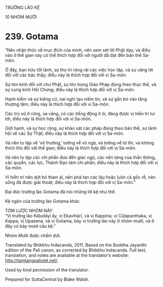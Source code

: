 TRƯỞNG LÃO KỆ

10 NHÓM MƯỜI

# 239\. Gotama

“Nên nhận thức về mục đích của mình, nên xem xét lời Phật dạy, và điều nào ở thế gian này có thể thích hợp đối với người đã đạt đến bản thể Sa-môn.

Ở đây, bạn hữu tốt lành, sự thọ trì rộng rãi các việc học tập, và sự vâng lời đối với các bậc thầy; điều này là thích hợp đối với vị Sa-môn.

Sự tôn kính đối với chư Phật, sự tôn trọng Giáo Pháp đúng theo thực thể, và sự cung kính Hội Chúng; điều này là thích hợp đối với vị Sa-môn.

Hạnh kiểm và sự kiêng cữ, oai nghi tạo niềm tin, và sự gắn bó vào tăng thượng tâm; điều này là thích hợp đối với vị Sa-môn.

Các trú xứ ở rừng, xa vắng, có các tiếng động ít ỏi, đáng được vị hiền trí lui tới; điều này là thích hợp đối với vị Sa-môn.

Giới hạnh, và sự học rộng, sự khảo sát các pháp đúng theo bản thể, sự lãnh hội về các Sự Thật; điều này là thích hợp đối với vị Sa-môn.

Và nên tu tập về ‘vô thường,’ tưởng về vô ngã, và tưởng về tử thi, và không thích thú đối với thế gian; điều này là thích hợp đối với vị Sa-môn.

Và nên tu tập các chi phần đưa đến giác ngộ, các nền tảng của thần thông, các quyền, các lực, Thánh Đạo tám chi phần; điều này là thích hợp đối với vị Sa-môn.

Vỉ hiền trí nên dứt bỏ tham ái, nên phá tan các lậu hoặc luôn cả gốc rễ, nên sống đã được giải thoát; điều này là thích hợp đối với vị Sa-môn.”

Đại đức trưởng lão Gotama đã nói những lời kệ như thế.

Kệ ngôn của trưởng lão Gotama khác.

TÓM LƯỢC NHÓM NÀY  
“Vị trưởng lão Kāḷudāyī ấy, vị Ekavihārī, và vị Kappina, vị Cūḷapanthaka, vị Kappa, vị Upasena, và vị Gotama, bảy vị trưởng lão này ở nhóm mười, và ở đây có bảy mươi câu kệ.”

Nhóm Mười được chấm dứt.

Translated by Bhikkhu Indacanda, 2011. Based on the Buddha Jayanthi edition of the Pali canon, as corrected by Bhikkhu Indacanda. Full text, translation, and notes are available at the translator’s website: http://tamtangpaliviet.net/.

Used by kind permission of the translator.

Prepared for SuttaCentral by Blake Walsh.